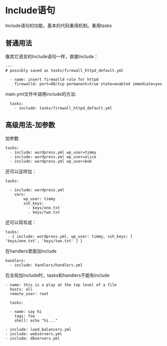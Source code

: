 # Include语句

Include语句的功能，基本的代码重用机制。重用tasks

## 普通用法


像其它语言的Include语句一样，直接Include：

```
---
# possibly saved as tasks/firewall_httpd_default.yml

  - name: insert firewalld rule for httpd
    firewalld: port=80/tcp permanent=true state=enabled immediate=yes
```
main.yml文件中调用include的方法:
```
  tasks:
    - include: tasks/firewall_httpd_default.yml
```


## 高级用法-加参数


加参数
```
tasks:
  - include: wordpress.yml wp_user=timmy
  - include: wordpress.yml wp_user=alice
  - include: wordpress.yml wp_user=bob
```



还可以这样加：
```
tasks:

  - include: wordpress.yml
    vars:
        wp_user: timmy
        ssh_keys:
          - keys/one.txt
          - keys/two.txt
```

还可以简写成：
```
tasks:
 - { include: wordpress.yml, wp_user: timmy, ssh_keys: [ 'keys/one.txt', 'keys/two.txt' ] }
```

在handlers里面加include
```
handlers:
  - include: handlers/handlers.yml
```

在全局加include时，tasks和handlers不能有include
```
- name: this is a play at the top level of a file
  hosts: all
  remote_user: root

  tasks:

  - name: say hi
    tags: foo
    shell: echo "hi..."

- include: load_balancers.yml
- include: webservers.yml
- include: dbservers.yml
```
